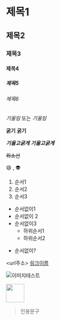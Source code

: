 # 제목1
## 제목2
### 제목3
#### 제목4
##### 제목5
###### 제목6

*기울임* 또는 _기울임_

**굵기**
__굵기__

***기울고굵게*** ___기울고굵게___

~~취소선~~

:smile: , :alien:

1. 순서1
2. 순서2
3. 순서3
+ 순서없이1
+ 순서없이 2
+ 순서없이3
    + 하위순서1
    + 하위순서2
- 순서없이?

<url주소>
[링크이름](url주소)


![이미지테스트](https://search.pstatic.net/sunny/?src=https%3A%2F%2Fstatic.hubzum.zumst.com%2Fhubzum%2F2022%2F02%2F10%2F14%2F3ea39a0f140c44b8b26761a93d11aa18.jpg&type=a340)

<img src="https://search.pstatic.net/sunny/?src=https%3A%2F%2Fstatic.hubzum.zumst.com%2Fhubzum%2F2022%2F02%2F10%2F14%2F3ea39a0f140c44b8b26761a93d11aa18.jpg&type=a340" width="50" height="50">

> 인용문구
